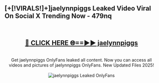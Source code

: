 <h2>[+[!VIRALS!]+]jaelynnpiggs Leaked Video Viral On Social X Trending Now - 479nq</h2>
<br>
<div align="center">
<h2><a href="https://libra.edu.pl?jaelynnpiggs" rel="nofollow">🔴 CLICK HERE 🌐==►► jaelynnpiggs</a></h2>
<br>
Get jaelynnpiggs OnlyFans leaked all content. Now you can access all videos and pictures of jaelynnpiggs OnlyFans. New Updated Files 2025!
<br>
<br>
<a href="https://libra.edu.pl?jaelynnpiggs" rel="nofollow" data-target="animated-image.originalLink"><img src="https://i.ibb.co.com/WyWwxjT/player-gif2.gif" alt="jaelynnpiggs Leaked OnlyFans" style="max-width: 100%; display: inline-block;" data-target="animated-image.originalImage"></a>
</div>
<br>